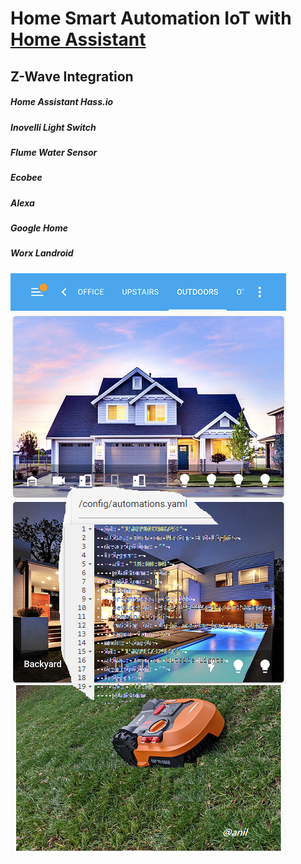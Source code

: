 # Home Smart Automation IoT with [Home Assistant](https://www.home-assistant.io/)

## Z-Wave Integration

##### Home Assistant Hass.io
##### Inovelli Light Switch
##### Flume Water Sensor
##### Ecobee
##### Alexa
##### Google Home
##### Worx Landroid

![inline](assets/auto.png)
